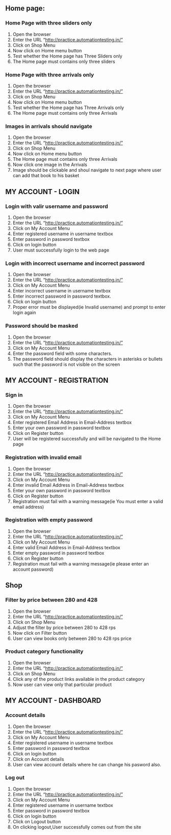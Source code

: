 ## Home page:
### Home Page with three sliders only
1) Open the browser
2) Enter the URL “http://practice.automationtesting.in/”
3) Click on Shop Menu
4) Now click on Home menu button
5) Test whether the Home page has Three Sliders only
6) The Home page must contains only three sliders

### Home Page with three arrivals only
1) Open the browser
2) Enter the URL “http://practice.automationtesting.in/”
3) Click on Shop Menu
4) Now click on Home menu button
5) Test whether the Home page has Three Arrivals only
6) The Home page must contains only three Arrivals

### Images in arrivals should navigate
1) Open the browser
2) Enter the URL “http://practice.automationtesting.in/”
3) Click on Shop Menu
4) Now click on Home menu button
5) The Home page must contains only three Arrivals
6) Now click one image in the Arrivals
7) Image should be clickable and shoul navigate to next page where user can add that book to his basket

## MY ACCOUNT - LOGIN
### Login with valir username and password
1) Open the browser
2) Enter the URL “http://practice.automationtesting.in/”
3) Click on My Account Menu
4) Enter registered username in username textbox
5) Enter password in password textbox
6) Click on login button
7) User must successfully login to the web page

### Login with incorrect username and incorrect password
1) Open the browser
2) Enter the URL “http://practice.automationtesting.in/”
3) Click on My Account Menu
4) Enter incorrect username in username textbox
5) Enter incorrect password in password textbox.
6) Click on login button
7) Proper error must be displayed(ie Invalid username) and prompt to enter login again

### Password should be masked
1) Open the browser
2) Enter the URL “http://practice.automationtesting.in/”
3) Click on My Account Menu
4) Enter the password field with some characters.
5) The password field should display the characters in asterisks or bullets such that the password is not visible on the screen

## MY ACCOUNT - REGISTRATION
### Sign in
1) Open the browser
2) Enter the URL “http://practice.automationtesting.in/”
3) Click on My Account Menu
4) Enter registered Email Address in Email-Address textbox
5) Enter your own password in password textbox
6) Click on Register button
7) User will be registered successfully and will be navigated to the Home page

### Registration with invalid email
1) Open the browser
2) Enter the URL “http://practice.automationtesting.in/”
3) Click on My Account Menu
4) Enter invalid Email Address in Email-Address textbox
5) Enter your own password in password textbox
6) Click on Register button
7) Registration must fail with a warning message(ie You must enter a valid email address)

### Registration with empty password
1) Open the browser
2) Enter the URL “http://practice.automationtesting.in/”
3) Click on My Account Menu
4) Enter valid Email Address in Email-Address textbox
5) Enter empty password in password textbox
6) Click on Register button
7) Registration must fail with a warning message(ie please enter an account password)

## Shop
### Filter by price between 280 and 428
1) Open the browser
2) Enter the URL “http://practice.automationtesting.in/”
3) Click on Shop Menu
4) Adjust the filter by price between 280 to 428 rps
5) Now click on Filter button
6) User can view books only between 280 to 428 rps price

### Product category functionality
1) Open the browser
2) Enter the URL “http://practice.automationtesting.in/”
3) Click on Shop Menu
4) Click any of the product links available in the product category
5) Now user can view only that particular product

## MY ACCOUNT - DASHBOARD

### Account details
1) Open the browser
2) Enter the URL “http://practice.automationtesting.in/”
3) Click on My Account Menu
4) Enter registered username in username textbox
5) Enter password in password textbox
6) Click on login button
7) Click on Account details
8) User can view account details where he can change his pasword also.

### Log out
1) Open the browser
2) Enter the URL “http://practice.automationtesting.in/”
3) Click on My Account Menu
4) Enter registered username in username textbox
5) Enter password in password textbox
6) Click on login button
7) Click on Logout button
8) On clicking logout,User successfully comes out from the site